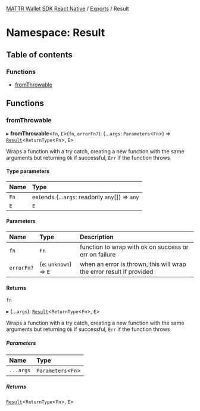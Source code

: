 [MATTR Wallet SDK React Native](../README.md) / [Exports](../modules.md) / Result

# Namespace: Result

## Table of contents

### Functions

- [fromThrowable](Result.md#fromthrowable)

## Functions

### fromThrowable

▸ **fromThrowable**<`Fn`, `E`\>(`fn`, `errorFn?`): (...`args`: `Parameters`<`Fn`\>) => [`Result`](../modules.md#result)<`ReturnType`<`Fn`\>, `E`\>

Wraps a function with a try catch, creating a new function with the same
arguments but returning `Ok` if successful, `Err` if the function throws

#### Type parameters

| Name | Type |
| :------ | :------ |
| `Fn` | extends (...`args`: readonly `any`[]) => `any` |
| `E` | `E` |

#### Parameters

| Name | Type | Description |
| :------ | :------ | :------ |
| `fn` | `Fn` | function to wrap with ok on success or err on failure |
| `errorFn?` | (`e`: `unknown`) => `E` | when an error is thrown, this will wrap the error result if provided |

#### Returns

`fn`

▸ (...`args`): [`Result`](../modules.md#result)<`ReturnType`<`Fn`\>, `E`\>

Wraps a function with a try catch, creating a new function with the same
arguments but returning `Ok` if successful, `Err` if the function throws

##### Parameters

| Name | Type |
| :------ | :------ |
| `...args` | `Parameters`<`Fn`\> |

##### Returns

[`Result`](../modules.md#result)<`ReturnType`<`Fn`\>, `E`\>
